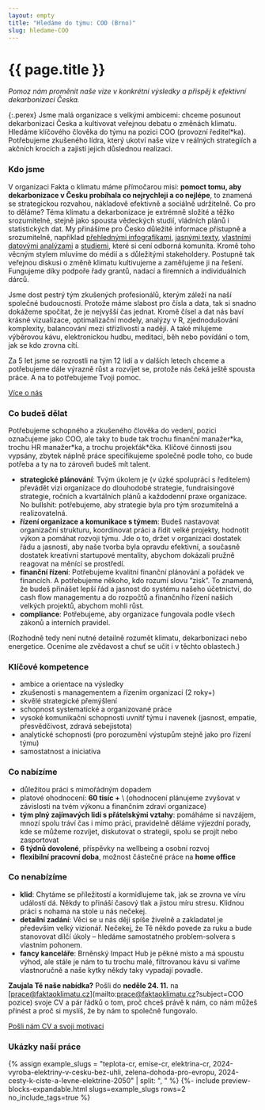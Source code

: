 ```yaml
---
layout: empty
title: "Hledáme do týmu: COO (Brno)"
slug: hledame-COO
---
```


<div class="section"><div class="container">
<h1>{{ page.title }}</h1>

<div class="row"><div class="col-12 col-lg-8" markdown="1">

_Pomoz nám proměnit naše vize v konkrétní výsledky a přispěj k efektivní dekarbonizaci Česka._

{:.perex}
Jsme malá organizace s velkými ambicemi: chceme posunout dekarbonizaci Česka a kultivovat veřejnou debatu o změnách klimatu. Hledáme klíčového člověka do týmu na pozici COO (provozní ředitel\*ka). Potřebujeme zkušeného lídra, který ukotví naše vize v reálných strategiích a akčních krocích a zajistí jejich důslednou realizaci.

### Kdo jsme

V organizaci Fakta o klimatu máme přímočarou misi: **pomoct tomu, aby dekarbonizace v Česku probíhala co nejrychleji a co nejlépe**, to znamená se strategickou rozvahou, nákladově efektivně a sociálně udržitelně. Co pro to děláme? Téma klimatu a dekarbonizace je extrémně složité a těžko srozumitelné, stejně jako spousta vědeckých studií, vládních plánů i statistických dat. My přinášíme pro Česko důležité informace přístupně a srozumitelně, například [přehlednými infografikami](/teplota-cr), [jasnými texty](/explainery/emisni-povolenky-ets-2), [vlastními datovými analýzami](/explainery/teplotni-extremy-cr) a [studiemi](/2024-cesty-k-ciste-a-levne-elektrine-2050), které si cení odborná komunita. Kromě toho věcným stylem mluvíme do médií a s důležitými stakeholdery. Postupně tak veřejnou diskusi o změně klimatu kultivujeme a zaměřujeme ji na řešení. Fungujeme díky podpoře řady grantů, nadací a firemních a individuálních dárců.

Jsme dost pestrý tým zkušených profesionálů, kterým záleží na naší společné budoucnosti. Protože máme slabost pro čísla a data, tak si snadno dokážeme spočítat, že je nejvyšší čas jednat. Kromě čísel a dat nás baví krásné vizualizace, optimalizační modely, analýzy v R, zjednodušování komplexity, balancování mezi střízlivostí a nadějí. A také milujeme výběrovou kávu, elektronickou hudbu, meditaci, běh nebo povídání o tom, jak se kdo zrovna cítí.

Za 5 let jsme se rozrostli na tým 12 lidí a v dalších letech chceme a potřebujeme dále výrazně růst a rozvíjet se, protože nás čeká ještě spousta práce. A na to potřebujeme Tvoji pomoc.

<a class="btn btn-secondary" href="/o-nas"><i class="fas fa-fw fa-people-group"></i> Více o nás</a>

### Co budeš dělat

Potřebujeme schopného a zkušeného člověka do vedení, pozici označujeme jako COO, ale taky to bude tak trochu finanční manažer\*ka, trochu HR manažer\*ka, a trochu projekťák\*čka. Klíčové činnosti jsou vypsány, zbytek náplně práce specifikujeme společně podle toho, co bude potřeba a ty na to zároveň budeš mít talent.

* **strategické plánování**: Tvým úkolem je (v úzké spolupráci s ředitelem) převádět vizi organizace do dlouhodobé strategie, fundraisingové strategie, ročních a kvartálních plánů a každodenní praxe organizace. No bullshit: potřebujeme, aby strategie byla pro tým srozumitelná a realizovatelná.
* **řízení organizace a komunikace s týmem**: Budeš nastavovat organizační strukturu, koordinovat práci a řídit velké projekty, hodnotit výkon a pomáhat rozvoji týmu. Jde o to, držet v organizaci dostatek řádu a jasnosti, aby naše tvorba byla opravdu efektivní, a současně dostatek kreativní startupové mentality, abychom dokázali pružně reagovat na měnící se prostředí.
* **finanční řízení**: Potřebujeme kvalitní finanční plánování a pořádek ve financích. A potřebujeme někoho, kdo rozumí slovu “zisk”. To znamená, že budeš přinášet lepší řád a jasnost do systému našeho účetnictví, do cash flow managementu a do rozpočtů a finančního řízení našich velkých projektů, abychom mohli růst.
* **compliance**: Potřebujeme, aby organizace fungovala podle všech zákonů a interních pravidel.

(Rozhodně tedy není nutné detailně rozumět klimatu, dekarbonizaci nebo energetice. Oceníme ale zvědavost a chuť se učit i v těchto oblastech.)

### Klíčové kompetence

* ambice a orientace na výsledky
* zkušenosti s managementem a řízením organizací (2 roky+)
* skvělé strategické přemýšlení
* schopnost systematické a organizované práce
* vysoké komunikační schopnosti uvnitř týmu i navenek (jasnost, empatie, přesvědčivost, zdravá sebejistota)
* analytické schopnosti (pro porozumění výstupům stejně jako pro řízení týmu)
* samostatnost a iniciativa

### Co nabízíme

* důležitou práci s mimořádným dopadem
* platové ohodnocení: **60 tisíc +** \\
(ohodnocení plánujeme zvyšovat v závislosti na tvém výkonu a finančním zdraví organizace)
* **tým plný zajímavých lidí s přátelskými vztahy**: pomáháme si navzájem, mnozí spolu tráví čas i mimo práci, pravidelně děláme výjezdní porady, kde se můžeme rozvíjet, diskutovat o strategii, spolu se projít nebo zasportovat
* **6 týdnů dovolené**, příspěvky na wellbeing a osobní rozvoj
* **flexibilní pracovní doba**, možnost částečné práce na **home office**

### Co nenabízíme

* **klid**: Chytáme se příležitostí a kormidlujeme tak, jak se zrovna ve víru událostí dá. Někdy to přináší časový tlak a jistou míru stresu. Klidnou práci s nohama na stole u nás nečekej.
* **detailní zadání**: Věci se u nás dějí spíše živelně a zakladatel je především velký vizionář. Nečekej, že Tě někdo povede za ruku a bude stanovovat dílčí úkoly – hledáme samostatného problem-solvera s vlastním pohonem.
* **fancy kanceláře**: Brněnský Impact Hub je pěkné místo a má spoustu výhod, ale stále je nám to tu trochu malé, filtrovanou kávu si vaříme vlastnoručně a naše kytky někdy taky vypadají povadle.

**Zaujala Tě naše nabídka?** Pošli do **neděle 24. 11.** na [prace@faktaoklimatu.cz](mailto:prace@faktaoklimatu.cz?subject=COO pozice) svoje CV a pár řádků o tom, proč chceš právě k nám, co nám můžeš přinést a proč si myslíš, že by nám to společně fungovalo.

<a class="btn btn-primary btn-lg" href="mailto:prace@faktaoklimatu.cz?subject=COO pozice"><i class="fas fa-fw fa-envelope"></i> Pošli nám CV a svoji motivaci</a>

</div></div>

</div></div>
<div class="section"><div class="container" markdown="1">

### Ukázky naší práce

{% assign example_slugs = "teplota-cr, emise-cr, elektrina-cr, 2024-vyroba-elektriny-v-cesku-bez-uhli, zelena-dohoda-pro-evropu, 2024-cesty-k-ciste-a-levne-elektrine-2050" | split: ", " %}
{%- include preview-blocks-expandable.html slugs=example_slugs rows=2 no_include_tags=true %}

</div></div>
